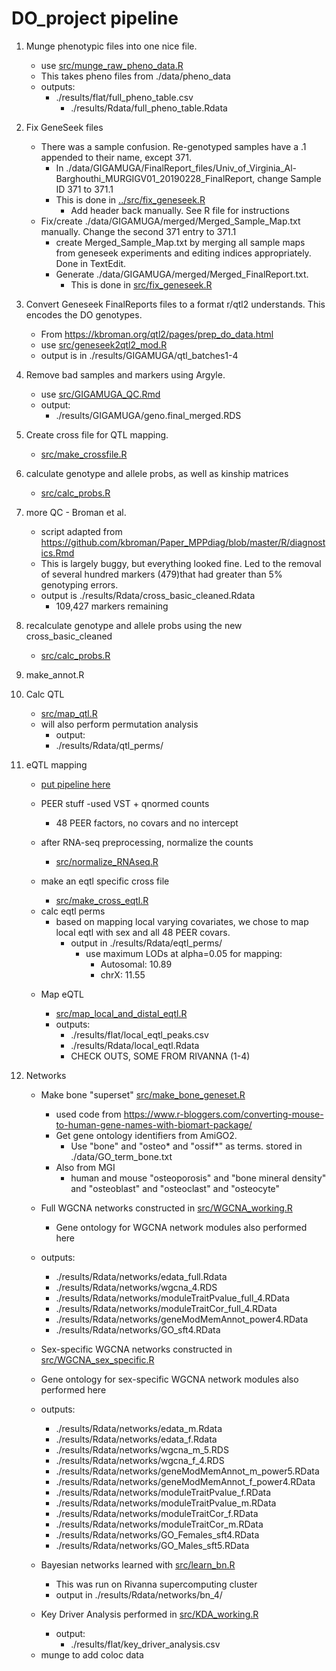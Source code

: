 # DO_project pipeline

1. Munge phenotypic files into one nice file.
	* use [src/munge_raw_pheno_data.R](../src/munge_raw_pheno_data.R)
    * This takes pheno files from ./data/pheno_data
	* outputs:
		 * ./results/flat/full_pheno_table.csv
         	 * ./results/Rdata/full_pheno_table.Rdata

2. Fix GeneSeek files
	* There was a sample confusion. Re-genotyped samples have a .1 appended to their name, except 371.
    	* In ./data/GIGAMUGA/FinalReport_files/Univ_of_Virginia_Al-Barghouthi_MURGIGV01_20190228_FinalReport, change Sample ID 371 to 371.1
        * This is done in [../src/fix_geneseek.R](src/fix_geneseek.R)
        	* Add header back manually. See R file for instructions
    * Fix/create ./data/GIGAMUGA/merged/Merged_Sample_Map.txt manually. Change the second 371 entry to 371.1
    	* create Merged_Sample_Map.txt by merging all sample maps from geneseek experiments and editing indices appropriately. Done in TextEdit.
        * Generate ./data/GIGAMUGA/merged/Merged_FinalReport.txt. 
        	* This is done in [src/fix_geneseek.R](../src/fix_geneseek.R)

3. Convert Geneseek FinalReports files to a format r/qtl2 understands. This encodes the DO genotypes.

    * From https://kbroman.org/qtl2/pages/prep_do_data.html
    * use [src/geneseek2qtl2_mod.R](../src/geneseek2qtl2_mod.R)
    * output is in ./results/GIGAMUGA/qtl_batches1-4

4. Remove bad samples and markers using Argyle.

    * use [src/GIGAMUGA_QC.Rmd](../src/GIGAMUGA_QC.Rmd)
    * output:
		* ./results/GIGAMUGA/geno.final_merged.RDS


5. Create cross file for QTL mapping. 

    * [src/make_crossfile.R](../src/make_crossfile.R)

6. calculate genotype and allele probs, as well as kinship matrices 

	* [src/calc_probs.R](../src/calc_probs.R)

7. more QC - Broman et al.

    * script adapted from https://github.com/kbroman/Paper_MPPdiag/blob/master/R/diagnostics.Rmd
    * This is largely buggy, but everything looked fine. Led to the removal of several hundred markers (479)that had greater than 5% genotyping errors.
    * output is ./results/Rdata/cross_basic_cleaned.Rdata
    	* 109,427 markers remaining

8. recalculate genotype and allele probs using the new cross_basic_cleaned

    * [src/calc_probs.R](../src/calc_probs.R)


9. make_annot.R


10. Calc QTL

    * [src/map_qtl.R](../src/map_qtl.R)
    * will also perform permutation analysis
        * output: 
		* ./results/Rdata/qtl_perms/
        

11. eQTL mapping
    * [put pipeline here](rna_seq_pipeline.md)
    * PEER stuff
        -used VST + qnormed counts
        - 48 PEER factors, no covars and no intercept

    * after RNA-seq preprocessing, normalize the counts
    	* [src/normalize_RNAseq.R](../src/normalize_RNAseq.R)

    * make an eqtl specific cross file
        * [src/make_cross_eqtl.R](../src/make_cross_eqtl.R)

    - calc eqtl perms
    	* based on mapping local varying covariates, we chose to map local
            eqtl with sex and all 48 PEER covars.
        	* output in ./results/Rdata/eqtl_perms/  
                * use maximum LODs at alpha=0.05 for mapping:
                    * Autosomal: 10.89
                    * chrX: 11.55

    * Map eQTL

    	* [src/map_local_and_distal_eqtl.R](../src/map_local_and_distal_eqtl.R)
    	* outputs: 
        	* ./results/flat/local_eqtl_peaks.csv 
        	* ./results/Rdata/local_eqtl.Rdata
			* CHECK OUTS, SOME FROM RIVANNA (1-4)
        
        

12. Networks
    
    * Make bone "superset" [src/make_bone_geneset.R](../src/make_bone_geneset.R)
		* used code from https://www.r-bloggers.com/converting-mouse-to-human-gene-names-with-biomart-package/
        * Get gene ontology identifiers from AmiGO2.
            * Use "bone" and "osteo* and "ossif*" as terms. stored in ./data/GO_term_bone.txt
        * Also from MGI
        	* human and mouse "osteoporosis" and "bone mineral density" and "osteoblast" and "osteoclast" and "osteocyte"
  
  
    * Full WGCNA networks constructed in [src/WGCNA_working.R](../src/WGCNA_working.R)
    	* Gene ontology for WGCNA network modules also performed here
    
    * outputs:
        * ./results/Rdata/networks/edata_full.Rdata
        * ./results/Rdata/networks/wgcna_4.RDS
        * ./results/Rdata/networks/moduleTraitPvalue_full_4.RData
        * ./results/Rdata/networks/moduleTraitCor_full_4.RData
        * ./results/Rdata/networks/geneModMemAnnot_power4.RData
        * ./results/Rdata/networks/GO_sft4.RData
        
    * Sex-specific WGCNA networks constructed in [src/WGCNA_sex_specific.R](../src/WGCNA_sex_specific.R)
    * Gene ontology for sex-specific WGCNA network modules also performed here
    
     * outputs:
        * ./results/Rdata/networks/edata_m.Rdata
        * ./results/Rdata/networks/edata_f.Rdata
        * ./results/Rdata/networks/wgcna_m_5.RDS
        * ./results/Rdata/networks/wgcna_f_4.RDS
        * ./results/Rdata/networks/geneModMemAnnot_m_power5.RData
        * ./results/Rdata/networks/geneModMemAnnot_f_power4.RData
        * ./results/Rdata/networks/moduleTraitPvalue_f.RData
        * ./results/Rdata/networks/moduleTraitPvalue_m.RData
        * ./results/Rdata/networks/moduleTraitCor_f.RData
        * ./results/Rdata/networks/moduleTraitCor_m.RData
        * ./results/Rdata/networks/GO_Females_sft4.RData
		* ./results/Rdata/networks/GO_Males_sft5.RData


	* Bayesian networks learned with [src/learn_bn.R](../src/learn_bn.R)
    
      * This was run on Rivanna supercomputing cluster
      * output in ./results/Rdata/networks/bn_4/

    * Key Driver Analysis performed in [src/KDA_working.R](../src/KDA_working.R)
      * output:
      	* ./results/flat/key_driver_analysis.csv
    
    - munge to add coloc data
    

        


